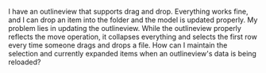 I have an outlineview that supports drag and drop.  Everything works fine, and I can drop an item into the folder and the model is updated properly.  My problem lies in updating the outlineview.  While the outlineview properly reflects the move operation, it collapses everything and selects the first row every time someone drags and drops a file.  How can I maintain the selection and currently expanded items when an outlineview's data is being reloaded?